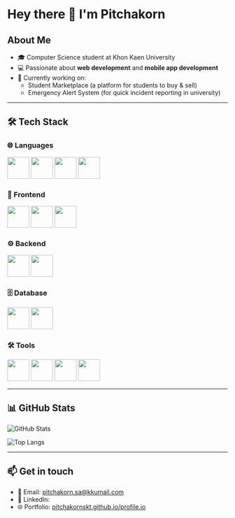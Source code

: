 # Hey there 👋 I'm Pitchakorn

## About Me
- 🎓 Computer Science student at Khon Kaen University  
- 💻 Passionate about **web development** and **mobile app development**  
- 🚀 Currently working on:  
  - Student Marketplace (a platform for students to buy & sell)  
  - Emergency Alert System (for quick incident reporting in university)  

---

## 🛠 Tech Stack

### 🌐 Languages
<p align="left">
  <img src="https://cdn.jsdelivr.net/gh/devicons/devicon/icons/javascript/javascript-original.svg" width="50" height="50" />
  <img src="https://cdn.jsdelivr.net/gh/devicons/devicon/icons/typescript/typescript-original.svg" width="50" height="50" />
  <img src="https://cdn.jsdelivr.net/gh/devicons/devicon/icons/python/python-original.svg" width="50" height="50" />
  <img src="https://cdn.jsdelivr.net/gh/devicons/devicon/icons/java/java-original.svg" width="50" height="50" />
</p>

### 🎨 Frontend
<p align="left">
  <img src="https://cdn.jsdelivr.net/gh/devicons/devicon/icons/react/react-original.svg" width="50" height="50" />
  <img src="https://cdn.jsdelivr.net/gh/devicons/devicon/icons/html5/html5-original.svg" width="50" height="50" />
  <img src="https://cdn.jsdelivr.net/gh/devicons/devicon/icons/css3/css3-original.svg" width="50" height="50" />
</p>

### ⚙️ Backend
<p align="left">
  <img src="https://cdn.jsdelivr.net/gh/devicons/devicon/icons/nodejs/nodejs-original.svg" width="50" height="50" />
  <img src="https://cdn.jsdelivr.net/gh/devicons/devicon/icons/express/express-original.svg" width="50" height="50" />
</p>

### 🗄️ Database
<p align="left">
  <img src="https://cdn.jsdelivr.net/gh/devicons/devicon/icons/mongodb/mongodb-original.svg" width="50" height="50" />
  <img src="https://cdn.jsdelivr.net/gh/devicons/devicon/icons/mysql/mysql-original.svg" width="50" height="50" />
</p>

### 🛠 Tools
<p align="left">
  <img src="https://cdn.jsdelivr.net/gh/devicons/devicon/icons/git/git-original.svg" width="50" height="50" />
  <img src="https://cdn.jsdelivr.net/gh/devicons/devicon/icons/github/github-original.svg" width="50" height="50" />
  <img src="https://cdn.jsdelivr.net/gh/devicons/devicon/icons/vscode/vscode-original.svg" width="50" height="50" />
  <!-- Postman ไม่มีใน devicon ใช้โลโก้ทางการแทน -->
  <img src="https://www.vectorlogo.zone/logos/getpostman/getpostman-icon.svg" width="50" height="50" />
</p>

---

## 📊 GitHub Stats
![GitHub Stats](https://github-readme-stats.vercel.app/api?username=pitchakorn&show_icons=true&theme=tokyonight)  

![Top Langs](https://github-readme-stats.vercel.app/api/top-langs/?username=pitchakorn&layout=compact&theme=tokyonight)  

---

## 📫 Get in touch
- 📧 Email: pitchakorn.sa@kkumail.com  
- 🔗 LinkedIn: 
- 🌐 Portfolio: [pitchakornskt.github.io/profile.io](https://pitchakornskt.github.io/profile.io/)  
